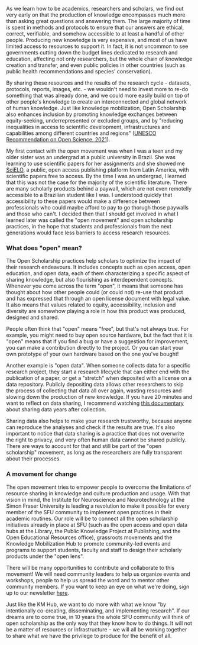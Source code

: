 As we learn how to be academics, researchers and scholars, we find out very
early on that the production of knowledge encompasses much more than asking
great questions and answering them. The large majority of time is spent in
methods and protocols to ensure that our answers are ethical, correct,
verifiable, and somehow accessible to at least a handful of other people.
Producing new knowledge is very expensive, and most of us have limited access to
resources to support it. In fact, it is not uncommon to see governments cutting
down the budget lines dedicated to research and education, affecting not only
researchers, but the whole chain of knowledge creation and transfer, and even
public policies in other countries (such as public health recommendations and
species' conservation).  

By sharing these resources and the results of the
research cycle  - datasets, protocols, reports, images, etc. - we
wouldn't need to invest more to re-do something that was already done, and we
could more easily build on top of other people's knowledge to create an
interconnected and global network of human knowledge. Just like knowledge
mobilization, Open Scholarship also enhances inclusion by
promoting knowledge exchanges between equity-seeking, underrepresented or
excluded groups, and by "reducing inequalities in access to scientific
development, infrastructures and capabilities among different countries and
regions" ([UNESCO Recommendation on Open Science,
2021](https://doi.org/10.54677/MNMH8546)).

My first contact with the open movement was when I was a teen and my older
sister was an undergrad at a public university in Brazil. She was learning to
use scientific papers for her assignments and she showed me
[SciELO](https://www.scielo.org/en/), a public, open access publishing platform
from Latin America, with scientific papers free to access. By the time I was an
undergrad, I learned that this was not the case for the majority of the
scientific literature. There are many scholarly products behind a paywall, which
are not even remotelly accessible to a Brazilian student like I was. I
understood quickly that accessibility to these papers would make a difference
between professionals who could maybe afford to pay to go thorugh those paywalls
and those who can't. I decided then that I should get involved in what I
learned later was called the "open movement" and open scholarship
practices, in the hope that students and professionals from the next generations
would face less barriers to access research resources.

### What does "open" mean?

The Open Scholarship practices help scholars to optimize the impact of their
research endeavours. It includes concepts such as open access, open education,
and open data, each of them characterizing a specific aspect of sharing
knowledge, but also flourishing as interdependent concepts. Whenever
you come across the term "open", it means that someone has thought about how
other people could (or could not) re-use that product and has expressed that
through an open license document with legal value. It also means that values
related to equity, accessibility, inclusion and diversity are somewhow playing a
role in how this product was produced, designed and shared.

People often think that "open" means "free", but that's not always true. For
example, you might need to buy open source hardware, but the fact that it is
"open" means that if you find a bug or have a suggestion for improvement, you
can make a contribution directly to the project. Or you can start your own
prototype of your own hardware based on the one you've bought! 

Another example is "open data". When someone collects data for a specific
research project, they start a research lifecycle that can either end with the
publication of a paper, or get a "stretch" when deposited with a license on a
data repository. Publicly depositing data allows other researchers to skip the
process of collecting that data all over again, wasting resources and slowing
down the production of new knowledge. If you have 20 minutes and want to reflect
on data sharing, I recommend watching [this
documentary](https://vimeo.com/819068030) about sharing data years after
collection.

Sharing data also helps to make your research trustworthy, because anyone can
reproduce the analyses and check if the results are true. It's also important to
notice that data sharing is a practice that does not overwrite the right to
privacy, and very often human data cannot be shared publicly. There are ways to
account for that and still be part of the "open scholarship" movement, as long
as the researchers are fully transparent about their processes.

### A movement for change

The open movement tries to empower people to overcome the limitations of
resource sharing in knowledge and culture production and usage. With that vision in mind,
the Institute for Neuroscience and Neurotechnology at the Simon Fraser
University is leading a revolution to make it possible for every member of the
SFU community to implement open practices in their academic routines. Our role
will be to connect all the open scholarship initiatives already in place at SFU
(such as the open access and open data hubs at the Library, the Public Knowledge
Project at Publishing, and the Open Educational Resources office), grassroots
movements and the Knowledge Mobilization Hub to promote community-led events and
programs to support students, faculty and staff to design their scholarly
products under the "open lens".   

There will be many opportunities to contribute and collaborate to this movement!
We will need community leaders to help us organize events and workshops, people
to help us spread the word and to mentor other community members. If you want to
keep an eye on what we're doing, sign up to our newsletter [here](https://secure.campaigner.com/CSB/Public/Form.aspx?fid=1882702&ac=gifk).

Just like the KM Hub, we want to do more with what we know "by intentionally
co-creating, disseminating, and implementing research". If our dreams are to
come true, in 10 years the whole SFU community will think of open scholarship as
the only way that they know how to do things. It will not be a matter of resources or
infrastructure – we will all be working together to share what we have the
privilege to produce for the benefit of all. 
